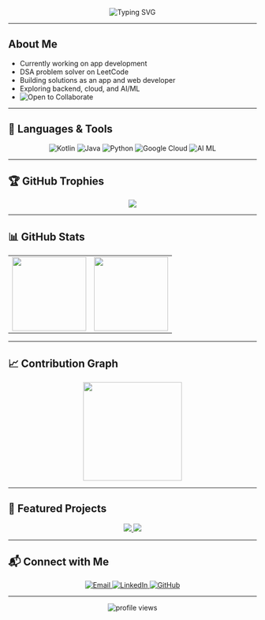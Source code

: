  <!-- README.md -->

<!-- Cool animated header with GIF background overlay -->
<p align="center">
  <img src="https://readme-typing-svg.herokuapp.com?font=Fira+Code&weight=500&size=24&pause=1000&color=E63946&center=true&vCenter=true&width=700&lines=+Hi+there%2C+I'm+Akhilesh+Gupta.;+Passionate+Developer+from+India.;+Coding.+Learning.+Creating." alt="Typing SVG" />
</p>

 

---

##  About Me

-  Currently working on app development
-  DSA problem solver on LeetCode
-  Building solutions as an app and web developer
-  Exploring backend, cloud, and AI/ML
-  <a href="https://github.com/Akhil000026/Akhil000026/issues" style="text-decoration:none;"><img src="https://img.shields.io/badge/Open%20to%20collaborate-000000?style=for-the-badge&logo=Handshake&logoColor=e63946&labelColor=000000" alt="Open to Collaborate" /></a>

---

## 🚀 Languages & Tools

<p align="center">
  <img src="https://img.shields.io/badge/Kotlin-000000?style=for-the-badge&logo=kotlin&logoColor=e63946" alt="Kotlin" />
  <img src="https://img.shields.io/badge/Java-000000?style=for-the-badge&logo=openjdk&logoColor=e63946" alt="Java" />
  <img src="https://img.shields.io/badge/Python-000000?style=for-the-badge&logo=python&logoColor=e63946" alt="Python" />
  <img src="https://img.shields.io/badge/Google%20Cloud-000000?style=for-the-badge&logo=googlecloud&logoColor=e63946" alt="Google Cloud" />
  <img src="https://img.shields.io/badge/AI%2FML-000000?style=for-the-badge&logo=ai&logoColor=e63946" alt="AI ML" />
</p>

---

## 🏆 GitHub Trophies

<p align="center">
  <img src="https://github-profile-trophy.vercel.app/?username=Akhil000026&theme=onedark&no-frame=true&title=MultiLanguage,Stars,Commits,Followers,Repositories&margin-w=10&margin-h=10&no-bg=true&column=3" />
</p>

---

  ## 📊 GitHub Stats
 <table align="center">
  <tr>
    <td>
      <img src="https://github-readme-stats.vercel.app/api?username=Akhil000026&show_icons=true&bg_color=000000&title_color=e63946&text_color=ffffff&icon_color=e63946&hide_border=true&border_radius=10&custom_title=Akhilesh%27s+GitHub+Stats" height="150" />
    </td>
    <td>
      <img src="https://streak-stats.demolab.com/?user=Akhil000026&theme=black-ice&hide_border=true&stroke=e63946&ring=e63946&currStreakLabel=e63946&currStreakNum=ffffff&sideLabels=ffffff&sideNums=e63946" height="150" />
    </td>
  </tr>
</table>



---

## 📈 Contribution Graph

<p align="center">
  <img src="https://github-readme-activity-graph.vercel.app/graph?username=Akhil000026&bg_color=000000&color=e63946&line=e63946&point=ffffff&area=true&hide_border=true" height="200"/>
</p>

---


## 🎯 Featured Projects

<p align="center">
  <a href="https://github.com/Akhil000026/MoodTune.git">
    <img src="https://github-readme-stats.vercel.app/api/pin/?username=akhileshgupta&repo=kisan-setu&bg_color=000000&title_color=e63946&text_color=ffffff&icon_color=e63946&hide_border=true" />
  </a>
  <a href="https://github.com/akhileshgupta/child-welfare">
    <img src="https://github-readme-stats.vercel.app/api/pin/?username=akhileshgupta&repo=child-welfare&bg_color=000000&title_color=e63946&text_color=ffffff&icon_color=e63946&hide_border=true" />
  </a>
</p>

---

## 📬 Connect with Me

<p align="center">
  <a href="mailto:akhil.smile26@gmail.com">
    <img src="https://img.shields.io/badge/Email-e63946?style=for-the-badge&logo=gmail&logoColor=white" alt="Email" />
  </a>
  <a href="https://linkedin.com/in/akhilesh-gupta-135312299">
    <img src="https://img.shields.io/badge/LinkedIn-e63946?style=for-the-badge&logo=linkedin&logoColor=white" alt="LinkedIn" />
  </a>
  <a href="https://github.com/akhileshgupta">
    <img src="https://img.shields.io/badge/GitHub-e63946?style=for-the-badge&logo=github&logoColor=white" alt="GitHub" />
  </a>
</p>

---

<p align="center">
  <img src="https://komarev.com/ghpvc/?username=akhileshgupta&label=Profile%20Views&color=e63946&style=flat-square" alt="profile views"/>
</p>
